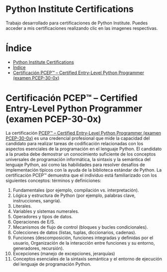 # Python Institute Certifications
Trabajo desarrollado para certificaciones de Python Institute. Puedes acceder a mis certificaciones realizando clic en las imagenes respectivas.
# Índice
- [Python Institute Certifications](#python-institute-certifications)
- [Índice](#índice)
- [Certificación PCEP™ – Certified Entry-Level Python Programmer (examen PCEP-30-0x)](#certificación-pcep--certified-entry-level-python-programmer-examen-pcep-30-0x)
# Certificación PCEP™ – Certified Entry-Level Python Programmer (examen PCEP-30-0x)

La certificación [PCEP™ – Certified Entry-Level Python Programmer (examen PCEP-30-0x)](https://pythoninstitute.org/pcep) es una credencial profesional que mide la capacidad del candidato para realizar tareas de codificación relacionadas con los aspectos esenciales de la programación en el lenguaje Python. El candidato a la prueba debe demostrar un conocimiento suficiente de los conceptos universales de programación informática, la sintaxis y la semántica del lenguaje Python, así como las habilidades para resolver desafíos de implementación típicos con la ayuda de la biblioteca estándar de Python. La certificación PCEP™ demuestra que el individuo está familiarizado con los siguientes conceptos: términos y definiciones:

1. Fundamentales (por ejemplo, compilación vs. interpretación).
2. Lógica y estructura de Python (por ejemplo, palabras clave, instrucciones, sangría).
3. Literales.
4. Variables y sistemas numerales.
5. Operadores y tipos de datos.
6. Operaciones de E/S.
7. Mecanismos de flujo de control (bloques y bucles condicionales).
8. Colecciones de datos (listas, tuplas, diccionarios, cadenas).
9. Funciones (descomposición, funciones integradas y definidas por el usuario, Organización de la interacción entre funciones y su entorno, generadores, recursión).
10. Excepciones (manejo de excepciones, jerarquías)
11. Conceptos esenciales de la sintaxis semántica y el entorno de ejecución del lenguaje de programación Python.

<!-- <div style="display: flex; justify-content: center; width: 100%;">
    <a href="https://www.ejemplo.com">
        <img style="width: 300px;" src="media/1_PCEPtm.png" alt="Mi certificación PCEP™" />
    </a>
</div> -->
